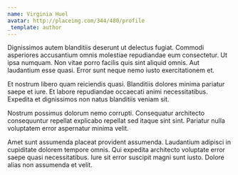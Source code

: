 ```yaml
---
name: Virginia Huel
avatar: http://placeimg.com/344/480/profile
_template: author
---
```

Dignissimos autem blanditiis deserunt ut delectus fugiat. Commodi asperiores accusantium omnis molestiae repudiandae eum consectetur. Ut ipsa numquam. Non vitae porro facilis quis sint aliquid omnis. Aut laudantium esse quasi. Error sunt neque nemo iusto exercitationem et.
  
Et nostrum libero quam reiciendis quasi. Blanditiis dolores minima pariatur saepe et iure. Et labore repudiandae occaecati animi necessitatibus. Expedita et dignissimos non natus blanditiis veniam sit.
  
Nostrum possimus dolorum nemo corrupti. Consequatur architecto consequuntur repellat explicabo repellat sed itaque sint sint. Pariatur nulla voluptatem error aspernatur minima velit.
  
Amet sunt assumenda placeat provident assumenda. Laudantium adipisci in cupiditate dolorem tempore omnis. Qui expedita architecto voluptate error saepe quasi necessitatibus. Iure sit error suscipit magni sunt iusto. Dolore alias non assumenda et velit.
